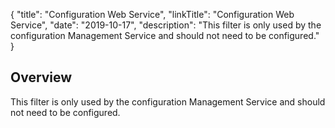 {
"title": "Configuration Web Service",
"linkTitle": "Configuration Web Service",
"date": "2019-10-17",
"description": "This filter is only used by the configuration Management Service and should not need to be configured."
}
<div id="p_utility_configuration_service_overview">

Overview
--------

This filter is only used by the configuration Management Service and should not need to be configured.

</div>
